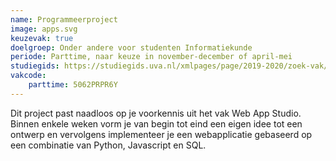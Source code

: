 ```yaml
---
name: Programmeerproject
image: apps.svg
keuzevak: true
doelgroep: Onder andere voor studenten Informatiekunde
periode: Parttime, naar keuze in november-december of april-mei
studiegids: https://studiegids.uva.nl/xmlpages/page/2019-2020/zoek-vak/vak/72970
vakcode:
    parttime: 5062PRPR6Y
---
```


Dit project past naadloos op je voorkennis uit het vak Web App Studio. Binnen enkele weken vorm je van begin tot eind een eigen idee tot een ontwerp en vervolgens implementeer je een webapplicatie gebaseerd op een combinatie van Python, Javascript en SQL.
